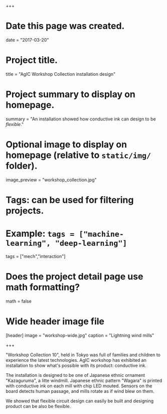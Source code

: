 +++
# Date this page was created.
date = "2017-03-20"

# Project title.
title = "AgIC Workshop Collection installation design"

# Project summary to display on homepage.
summary = "An installation showed how conductive ink can design to be _flexible_."

# Optional image to display on homepage (relative to `static/img/` folder).
image_preview = "workshop_collection.jpg"

# Tags: can be used for filtering projects.
# Example: `tags = ["machine-learning", "deep-learning"]`
tags = ["mech","interaction"]

# Does the project detail page use math formatting?
math = false

# Wide header image file
[header]
image = "workshop-wide.jpg"
caption = "Lightning wind mills"

+++

"Workshop Collection 10", held in Tokyo was full of families and children to experience the latest technologies.
AgIC workshop has exhibited an installation to show what's possible with its product: conductive ink.

The installation is designed to be one of Japanese ethnic ornament "Kazaguruma", a litte windmill. Japanese ethnic pattern "Wagara" is printed with conductive ink on each mill with chip LED mouted. Sensors on the board detects human passage, and mills rotate as if wind blew on them.

We showed that flexible circuit design can easily be built and designing product can be also be flexible.
